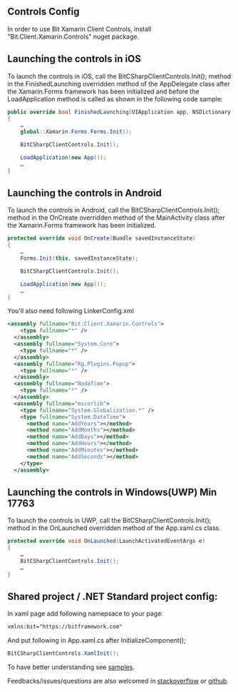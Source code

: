 ## Controls Config

In order to use Bit Xamarin Client Controls, install "Bit.Client.Xamarin.Controls" nuget package.

## Launching the controls in iOS

To launch the controls in iOS, call the  BitCSharpClientControls.Init(); method in the FinishedLaunching overridden method of the AppDelegate class after the Xamarin.Forms framework has been initialized and before the LoadApplication method is called as shown in the following code sample:

```cs
public override bool FinishedLaunching(UIApplication app, NSDictionary options) 
{ 
    … 
    global::Xamarin.Forms.Forms.Init();

    BitCSharpClientControls.Init();

    LoadApplication(new App()); 
    …
}
```

## Launching the controls in Android

To launch the controls in Android, call the  BitCSharpClientControls.Init(); method in the OnCreate overridden method of the MainActivity class after the Xamarin.Forms framework has been initialized.

```cs
protected override void OnCreate(Bundle savedInstanceState)
{     
    …
    Forms.Init(this, savedInstanceState);

    BitCSharpClientControls.Init();

    LoadApplication(new App());
    …
}
```

You'll also need following LinkerConfig.xml

```xml
<assembly fullname="Bit.Client.Xamarin.Controls">
    <type fullname="*" />
  </assembly>
  <assembly fullname="System.Core">
    <type fullname="*" />
  </assembly>
  <assembly fullname="Rg.Plugins.Popup">
    <type fullname="*" />
  </assembly>
  <assembly fullname="NodaTime">
    <type fullname="*" />
  </assembly>
  <assembly fullname="mscorlib">
    <type fullname="System.Globalization.*" />
    <type fullname="System.DateTime">
      <method name="AddYears"></method>
      <method name="AddMonths"></method>
      <method name="AddDays"></method>
      <method name="AddHours"></method>
      <method name="AddMinutes"></method>
      <method name="AddSeconds"></method>
    </type>
  </assembly>
```

## Launching the controls in Windows(UWP) Min 17763

To launch the controls in UWP, call the BitCSharpClientControls.Init(); method in the OnLaunched overridden method of the App.xaml.cs class.

```cs
protected override void OnLaunched(LaunchActivatedEventArgs e)
{
    …
    BitCSharpClientControls.Init();
    …
}
```

## Shared project / .NET Standard project config:

In xaml page add following namepsace to your page:

```xml
xmlns:bit="https://bitframework.com"
```

And put following in App.xaml.cs after InitializeComponent();

```cs
BitCSharpClientControls.XamlInit();
```

To have better understanding see [samples](/Samples/CSharpClientSamples/Controls.Samples).

Feedbacks/issues/questions are also welcomed in [stackoverflow](http://stackoverflow.com/questions/tagged/bit-framework) or [github](https://github.com/bit-foundation/bit-framework/issues/new?labels=&template=bug_report.md).
